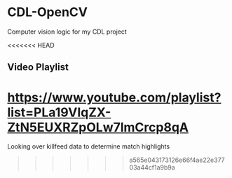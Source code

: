 # CDL-OpenCV

Computer vision logic for my CDL project

<<<<<<< HEAD

## Video Playlist

https://www.youtube.com/playlist?list=PLa19VIqZX-ZtN5EUXRZpOLw7lmCrcp8qA
=======
Looking over killfeed data to determine match highlights
>>>>>>> a565e043173126e66f4ae22e37703a44cf1a9b9a

